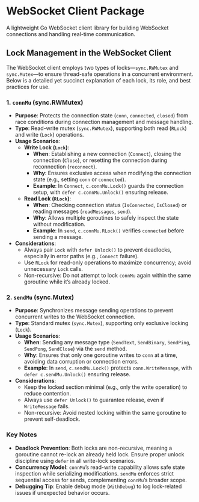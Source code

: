 # WebSocket Client Package

A lightweight Go WebSocket client library for building WebSocket connections and handling real-time communication.

## Lock Management in the WebSocket Client

The WebSocket client employs two types of locks—`sync.RWMutex` and `sync.Mutex`—to ensure thread-safe operations in a concurrent environment. Below is a detailed yet succinct explanation of each lock, its role, and best practices for use.

### 1. `connMu` (sync.RWMutex)

- **Purpose**: Protects the connection state (`conn`, `connected`, `closed`) from race conditions during connection management and message handling.
- **Type**: Read-write mutex (`sync.RWMutex`), supporting both read (`RLock`) and write (`Lock`) operations.
- **Usage Scenarios**:
  - **Write Lock (`Lock`)**:
    - **When**: Establishing a new connection (`Connect`), closing the connection (`Close`), or resetting the connection during reconnection (`reconnect`).
    - **Why**: Ensures exclusive access when modifying the connection state (e.g., setting `conn` or `connected`).
    - **Example**: In `Connect`, `c.connMu.Lock()` guards the connection setup, with `defer c.connMu.Unlock()` ensuring release.
  - **Read Lock (`RLock`)**:
    - **When**: Checking connection status (`IsConnected`, `IsClosed`) or reading messages (`readMessages`, `send`).
    - **Why**: Allows multiple goroutines to safely inspect the state without modification.
    - **Example**: In `send`, `c.connMu.RLock()` verifies `connected` before sending a message.
- **Considerations**:
  - Always pair `Lock` with `defer Unlock()` to prevent deadlocks, especially in error paths (e.g., `Connect` failure).
  - Use `RLock` for read-only operations to maximize concurrency; avoid unnecessary `Lock` calls.
  - Non-recursive: Do not attempt to lock `connMu` again within the same goroutine while it’s already locked.

### 2. `sendMu` (sync.Mutex)

- **Purpose**: Synchronizes message sending operations to prevent concurrent writes to the WebSocket connection.
- **Type**: Standard mutex (`sync.Mutex`), supporting only exclusive locking (`Lock`).
- **Usage Scenarios**:
  - **When**: Sending any message type (`SendText`, `SendBinary`, `SendPing`, `SendPong`, `SendClose`) via the `send` method.
  - **Why**: Ensures that only one goroutine writes to `conn` at a time, avoiding data corruption or connection errors.
  - **Example**: In `send`, `c.sendMu.Lock()` protects `conn.WriteMessage`, with `defer c.sendMu.Unlock()` ensuring release.
- **Considerations**:
  - Keep the locked section minimal (e.g., only the write operation) to reduce contention.
  - Always use `defer Unlock()` to guarantee release, even if `WriteMessage` fails.
  - Non-recursive: Avoid nested locking within the same goroutine to prevent self-deadlock.

### Key Notes

- **Deadlock Prevention**: Both locks are non-recursive, meaning a goroutine cannot re-lock an already held lock. Ensure proper unlock discipline using `defer` in all write-lock scenarios.
- **Concurrency Model**: `connMu`’s read-write capability allows safe state inspection while serializing modifications. `sendMu` enforces strict sequential access for sends, complementing `connMu`’s broader scope.
- **Debugging Tip**: Enable debug mode (`WithDebug`) to log lock-related issues if unexpected behavior occurs.
